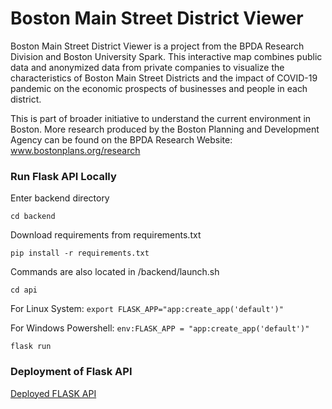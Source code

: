 # Boston Main Street District ViewerBoston Main Street District Viewer is a project from the BPDA Research Division and Boston University Spark. This interactive map combines public data and anonymized data from private companies to visualize the characteristics of Boston Main Street Districts and the impact of COVID-19 pandemic on the economic prospects of businesses and people in each district.This is part of broader initiative to understand the current environment in Boston. More research produced by the Boston Planning and Development Agency can be found on the BPDA Research Website: www.bostonplans.org/research### Run Flask API LocallyEnter backend directory`cd backend`Download requirements from requirements.txt`pip install -r requirements.txt`Commands are also located in /backend/launch.sh`cd api`For Linux System: `export FLASK_APP="app:create_app('default')"`For Windows Powershell:`env:FLASK_APP = "app:create_app('default')"``flask run`### Deployment of Flask API[Deployed FLASK API](https://se-bpda.buspark.io/)